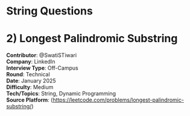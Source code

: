 # String Questions


# 2) Longest Palindromic Substring

**Contributor**: @SwatiSTiwari  
**Company**: LinkedIn  
**Interview Type**: Off-Campus  
**Round**: Technical  
**Date**: January 2025  
**Difficulty**: Medium  
**Tech/Topics**: String, Dynamic Programming  
**Source Platform**: (https://leetcode.com/problems/longest-palindromic-substring/)

